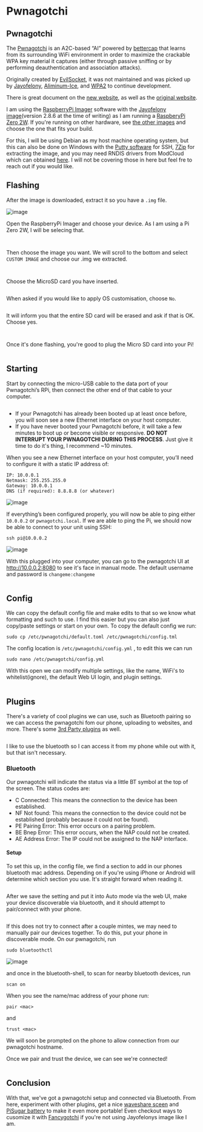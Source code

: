 # Pwnagotchi

## Pwnagotchi

The [Pwnagotchi](https://twitter.com/pwnagotchi) is an A2C-based “AI” powered by [bettercap](https://www.bettercap.org/) that learns from its surrounding WiFi environment in order to maximize the crackable WPA key material it captures (either through passive sniffing or by performing deauthentication and association attacks).

Originally created by [EvilSocket](https://github.com/evilsocket), it was not maintained and was picked up by [Jayofelony](https://github.com/jayofelony), [Aliminum-Ice](https://github.com/aluminum-ice), and [WPA2](https://github.com/wpa-2) to continue development.

There is great document on the [new website](https://pwnagotchi.org/), as well as the [original website](https://pwnagotchi.ai/).

I am using the [RaspberryPi Imager](https://www.raspberrypi.com/software/) software with the [Jayofelony image](https://github.com/jayofelony/pwnagotchi/releases)(version 2.8.6 at the time of writing) as I am running a [RaspberyPi Zero 2W](https://www.raspberrypi.com/products/raspberry-pi-zero-2-w/). If you're running on other hardware, see [the other images](https://pwnagotchi.org/3rd-party-images/index.html) and choose the one that fits your build.

For this, I will be using Debian as my host machine operating system, but this can also be done on Windows with the [Putty software](https://putty.org/) for SSH, [7Zip](https://7-zip.org/) for extracting the image, and you may need RNDIS drivers from ModCloud which can obtained [here](https://modclouddownloadprod.blob.core.windows.net/shared/mod-rndis-driver-windows.zip). I will not be covering those in here but feel fre to reach out if you would like.

## Flashing

After the image is downloaded, extract it so you have a `.img` file.

![image](https://github.com/Th4ntis/th4ntis.github.io/assets/53808039/16201579-e6e3-49d2-809b-b63627df49c4)

Open the RaspberryPi Imager and choose your device. As I am using a Pi Zero 2W, I will be selecing that. &#x20;

<figure><img src="https://github.com/Th4ntis/th4ntis.github.io/assets/53808039/a543b0f8-1654-4b68-8e16-6b0782472846" alt=""><figcaption></figcaption></figure>

<figure><img src="https://github.com/Th4ntis/th4ntis.github.io/assets/53808039/fbab3173-3041-4c5c-9f3b-33f7190ee96c" alt=""><figcaption></figcaption></figure>

Then choose the image you want. We will scroll to the bottom and select `CUSTOM IMAGE` and choose our .img we extracted. &#x20;

<figure><img src="https://github.com/Th4ntis/th4ntis.github.io/assets/53808039/67e10c3d-b0d6-4ef8-b620-f93b27d62212" alt=""><figcaption></figcaption></figure>

<figure><img src="https://github.com/Th4ntis/th4ntis.github.io/assets/53808039/9d3a7832-62d1-46bb-989e-52651a11b52f" alt=""><figcaption></figcaption></figure>

Choose the MicroSD card you have inserted.&#x20;

<figure><img src="https://github.com/Th4ntis/th4ntis.github.io/assets/53808039/87117a04-347b-4529-9a7e-b3de883bb213" alt=""><figcaption></figcaption></figure>

When asked if you would like to apply OS customisation, choose `No`.&#x20;

<figure><img src="https://github.com/Th4ntis/th4ntis.github.io/assets/53808039/edd55e38-7b09-4538-8b57-8f711e51ea1d" alt=""><figcaption></figcaption></figure>

It will inform you that the entire SD card will be erased and ask if that is OK. Choose yes. &#x20;

<figure><img src="https://github.com/Th4ntis/th4ntis.github.io/assets/53808039/2e886a8b-83b8-4b79-b0d2-fd05521bb829" alt=""><figcaption></figcaption></figure>

<figure><img src="https://github.com/Th4ntis/th4ntis.github.io/assets/53808039/507a6dfd-b0b4-490f-b08f-86bef7322870" alt=""><figcaption></figcaption></figure>

Once it's done flashing, you're good to plug the Micro SD card into your Pi!&#x20;

<figure><img src="https://github.com/Th4ntis/th4ntis.github.io/assets/53808039/7b74f2cb-a16f-493c-b4a3-6b2019fd9f5c" alt=""><figcaption></figcaption></figure>

## Starting

Start by connecting the micro-USB cable to the data port of your Pwnagotchi’s RPi, then connect the other end of that cable to your computer.&#x20;

<figure><img src="https://github.com/Th4ntis/th4ntis.github.io/assets/53808039/77eeb85d-d7c8-4c31-834e-4deb266b5228" alt=""><figcaption></figcaption></figure>

* If your Pwnagotchi has already been booted up at least once before, you will soon see a new Ethernet interface on your host computer.
* If you have never booted your Pwnagotchi before, it will take a few minutes to boot up or become visible or responsive. **DO NOT INTERRUPT YOUR PWNAGOTCHI DURING THIS PROCESS**. Just give it time to do it's thing, I recommend \~10 minutes.

When you see a new Ethernet interface on your host computer, you’ll need to configure it with a static IP address of:

```
IP: 10.0.0.1
Netmask: 255.255.255.0
Gateway: 10.0.0.1
DNS (if required): 8.8.8.8 (or whatever)
```

![image](https://github.com/Th4ntis/th4ntis.github.io/assets/53808039/c1e2cd10-f742-4f3d-9002-3ff6b8afe41a)

If everything’s been configured properly, you will now be able to ping either `10.0.0.2` or `pwnagotchi.local`. If we are able to ping the Pi, we should now be able to connect to your unit using SSH:

```
ssh pi@10.0.0.2
```

![image](https://github.com/Th4ntis/th4ntis.github.io/assets/53808039/be7f197b-3b9f-4e59-86a7-bbc4b6d0a52a)

With this plugged into your computer, you can go to the pwnagotchi UI at http://10.0.0.2:8080 to see it's face in manual mode. The default username and password is `changeme:changeme`&#x20;

<figure><img src="https://github.com/Th4ntis/th4ntis.github.io/assets/53808039/0ff6e1a9-9589-4fd1-a431-a8c6c9488afc" alt=""><figcaption></figcaption></figure>

## Config

We can copy the default config file and make edits to that so we know what formatting and such to use. I find this easier but you can also just copy/paste settings or start on your own. To copy the default config we run:

```
sudo cp /etc/pwnagotchi/default.toml /etc/pwnagotchi/config.tml
```

The config location is `/etc/pwnagotchi/config.yml` , to edit this we can run

```
sudo nano /etc/pwnagotchi/config.yml
```

With this open we can modify multiple settings, like the name, WiFi's to whitelist(ignore), the default Web UI login, and plugin settings.&#x20;

<figure><img src="https://github.com/Th4ntis/th4ntis.github.io/assets/53808039/882095a0-b64c-49b1-ba9a-d7611cb4f6f0" alt=""><figcaption></figcaption></figure>

## Plugins

There's a variety of cool plugins we can use, such as Bluetooth pairing so we can access the pwnagotchi fom our phone, uploading to websites, and more. There's some [3rd Party plugins](https://pwnagotchi.org/3rd-party-plugins/index.html) as well.&#x20;

<figure><img src="https://github.com/Th4ntis/th4ntis.github.io/assets/53808039/40475fb3-02e4-44a9-b842-2458d4fce0f8" alt=""><figcaption></figcaption></figure>

I like to use the bluetooth so I can access it from my phone while out with it, but that isn't necessary.

### Bluetooth

Our pwnagotchi will indicate the status via a little BT symbol at the top of the screen. The status codes are:

* C Connected: This means the connection to the device has been established.
* NF Not found: This means the connection to the device could not be established (probably because it could not be found).
* PE Pairing Error: This error occurs on a pairing problem.
* BE Bnep Error: This error occurs, when the NAP could not be created.
* AE Address Error: The IP could not be assigned to the NAP interface.

#### Setup

To set this up, in the config file, we find a section to add in our phones bluetooth mac address. Depending on if you're using iPhone or Android will determine which section you use. It's straight forward when reading it.&#x20;

<figure><img src="https://github.com/Th4ntis/th4ntis.github.io/assets/53808039/ab2f75a7-7fd0-41fe-9b7b-464fb159c818" alt=""><figcaption></figcaption></figure>

After we save the setting and put it into Auto mode via the web UI, make your device discoverable via bluetooth, and it should attempt to pair/connect with your phone.&#x20;

<figure><img src="https://github.com/Th4ntis/th4ntis.github.io/assets/53808039/a2a1496d-31da-47e9-9e93-ed0298215053" alt=""><figcaption></figcaption></figure>

If this does not try to connect after a couple mintes, we may need to manually pair our devices together. To do this, put your phone in discoverable mode. On our pwnagotchi, run

```
sudo bluetoothctl
```

![image](https://github.com/Th4ntis/th4ntis.github.io/assets/53808039/8faa1f33-f7ad-460e-ac0e-70ae1cc1a278)

and once in the bluetooth-shell, to scan for nearby bluetooth devices, run

```
scan on
```

When you see the name/mac address of your phone run:

```
pair <mac>
```

and

```
trust <mac>
```

We will soon be prompted on the phone to allow connection from our pwnagotchi hostname.

Once we pair and trust the device, we can see we're connected!&#x20;

<figure><img src="https://github.com/Th4ntis/th4ntis.github.io/assets/53808039/1b857ddb-6850-4eb0-8d18-fd95efec0eae" alt=""><figcaption></figcaption></figure>

## Conclusion

With that, we've got a pwnagotchi setup and connected via Bluetooth. From here, experiment with other plugins, get a nice [waveshare sceen](https://www.waveshare.com/product/raspberry-pi/displays/2.13inch-e-paper-hat-g.htm) and [PiSugar battery](https://www.pisugar.com/) to make it even more portable! Even checkout ways to cusomize it with [Fancygotchi](https://github.com/Pwnagotchi-Unofficial/pwnagotchi-fancygotchi) if you're not using Jayofelonys image like I am.
